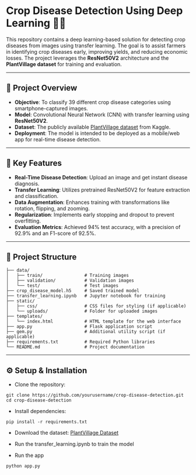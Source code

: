 # Crop Disease Detection Using Deep Learning 🌱🧪

This repository contains a deep learning-based solution for detecting crop diseases from images using transfer learning. The goal is to assist farmers in identifying crop diseases early, improving yields, and reducing economic losses. The project leverages the **ResNet50V2** architecture and the **PlantVillage dataset** for training and evaluation.

---

## 🌟 **Project Overview**
- **Objective**: To classify 39 different crop disease categories using smartphone-captured images.
- **Model**: Convolutional Neural Network (CNN) with transfer learning using **ResNet50V2**.
- **Dataset**: The publicly available [PlantVillage dataset](https://www.kaggle.com/emmarex/plantdisease) from Kaggle.
- **Deployment**: The model is intended to be deployed as a mobile/web app for real-time disease detection.

---

## 🚀 **Key Features**
- **Real-Time Disease Detection**: Upload an image and get instant disease diagnosis.
- **Transfer Learning**: Utilizes pretrained ResNet50V2 for feature extraction and classification.
- **Data Augmentation**: Enhances training with transformations like rotation, flipping, and zooming.
- **Regularization**: Implements early stopping and dropout to prevent overfitting.
- **Evaluation Metrics**: Achieved 94% test accuracy, with a precision of 92.9% and an F1-score of 92.5%.

---

## 📂 **Project Structure**
```plaintext
├── data/
│   ├── train/                # Training images
│   ├── validation/           # Validation images
│   └── test/                 # Test images
├── crop_disease_model.h5     # Saved trained model
├── transfer_learning.ipynb   # Jupyter notebook for training
├── static/
│   ├── css/                  # CSS files for styling (if applicable)
│   └── uploads/              # Folder for uploaded images
├── templates/
│   └── index.html            # HTML template for the web interface
├── app.py                    # Flask application script
├── gem.py                    # Additional utility script (if applicable)
├── requirements.txt          # Required Python libraries
└── README.md                 # Project documentation
```
---

## ⚙️ **Setup & Installation**
- Clone the repository:
```plaintext
git clone https://github.com/yourusername/crop-disease-detection.git
cd crop-disease-detection
```
- Install dependencies:

```plaintext
pip install -r requirements.txt
```
- Download the dataset:
[PlantVillage Dataset](https://data.mendeley.com/datasets/tywbtsjrjv/1)

- Run the transfer_learning.ipynb to train the model
- Run the app
```plaintext
python app.py
```
